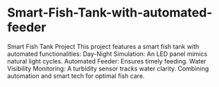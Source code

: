 # Smart-Fish-Tank-with-automated-feeder
Smart Fish Tank Project This project features a smart fish tank with automated functionalities:  Day-Night Simulation: An LED panel mimics natural light cycles. Automated Feeder: Ensures timely feeding. Water Visibility Monitoring: A turbidity sensor tracks water clarity. Combining automation and smart tech for optimal fish care.
